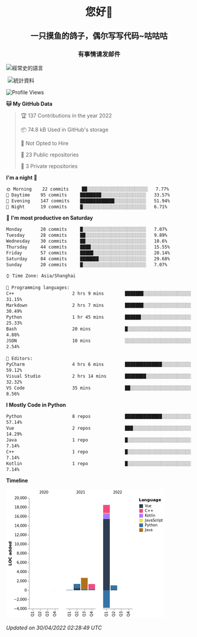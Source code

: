 

<!--
**kitUIN/kitUIN** is a ✨ _special_ ✨ repository because its `README.md` (this file) appears on your GitHub profile.

Here are some ideas to get you started:

- 🔭 I’m currently working on ...
- 🌱 I’m currently learning ...
- 👯 I’m looking to collaborate on ...
- 🤔 I’m looking for help with ...
- 💬 Ask me about ...
- 📫 How to reach me: ...
- 😄 Pronouns: ...
- ⚡ Fun fact: ...
-->
<h1 align="center">您好👋</h1>
<h2 align="center">一只摸鱼的鸽子，偶尔写写代码~咕咕咕</h2>
<h3 align="center">有事情请发邮件</h3>



<p><img align="center" src="https://github-readme-stats.vercel.app/api/top-langs?username=kitUIN&show_icons=true&theme=gruvbox&locale=cn&layout=compact" alt="經常史的語言" /></p>

<p>&nbsp;<img align="center" src="https://github-readme-stats.vercel.app/api?username=kitUIN&show_icons=true&theme=gruvbox&locale=cn" alt="統計資料" /></p>


<!--START_SECTION:waka-->
![Profile Views](http://img.shields.io/badge/Profile%20Views-2-blue)

**🐱 My GitHub Data** 

> 🏆 137 Contributions in the year 2022
 > 
> 📦 74.8 kB Used in GitHub's storage 
 > 
> 🚫 Not Opted to Hire
 > 
> 📜 23 Public repositories 
 > 
> 🔑 3 Private repositories  
 > 
**I'm a night 🦉** 

```text
🌞 Morning    22 commits     ██░░░░░░░░░░░░░░░░░░░░░░░   7.77% 
🌆 Daytime    95 commits     ████████░░░░░░░░░░░░░░░░░   33.57% 
🌃 Evening    147 commits    █████████████░░░░░░░░░░░░   51.94% 
🌙 Night      19 commits     █░░░░░░░░░░░░░░░░░░░░░░░░   6.71%

```
📅 **I'm most productive on Saturday** 

```text
Monday       20 commits     █░░░░░░░░░░░░░░░░░░░░░░░░   7.07% 
Tuesday      28 commits     ██░░░░░░░░░░░░░░░░░░░░░░░   9.89% 
Wednesday    30 commits     ██░░░░░░░░░░░░░░░░░░░░░░░   10.6% 
Thursday     44 commits     ████░░░░░░░░░░░░░░░░░░░░░   15.55% 
Friday       57 commits     █████░░░░░░░░░░░░░░░░░░░░   20.14% 
Saturday     84 commits     ███████░░░░░░░░░░░░░░░░░░   29.68% 
Sunday       20 commits     █░░░░░░░░░░░░░░░░░░░░░░░░   7.07%

```


```text
⌚︎ Time Zone: Asia/Shanghai

💬 Programming languages: 
C++                      2 hrs 9 mins        ███████░░░░░░░░░░░░░░░░░░   31.15% 
Markdown                 2 hrs 7 mins        ███████░░░░░░░░░░░░░░░░░░   30.49% 
Python                   1 hr 45 mins        ██████░░░░░░░░░░░░░░░░░░░   25.33% 
Bash                     20 mins             █░░░░░░░░░░░░░░░░░░░░░░░░   4.88% 
JSON                     10 mins             ░░░░░░░░░░░░░░░░░░░░░░░░░   2.54%

📝 Editors: 
PyCharm                  4 hrs 6 mins        ██████████████░░░░░░░░░░░   59.12% 
Visual Studio            2 hrs 14 mins       ████████░░░░░░░░░░░░░░░░░   32.32% 
VS Code                  35 mins             ██░░░░░░░░░░░░░░░░░░░░░░░   8.56%

```

**I Mostly Code in Python** 

```text
Python                   8 repos             ██████████████░░░░░░░░░░░   57.14% 
Vue                      2 repos             ███░░░░░░░░░░░░░░░░░░░░░░   14.29% 
Java                     1 repo              █░░░░░░░░░░░░░░░░░░░░░░░░   7.14% 
C++                      1 repo              █░░░░░░░░░░░░░░░░░░░░░░░░   7.14% 
Kotlin                   1 repo              █░░░░░░░░░░░░░░░░░░░░░░░░   7.14%

```


**Timeline**

![Chart not found](https://raw.githubusercontent.com/kitUIN/kitUIN/main/charts/bar_graph.png) 


 *Updated on 30/04/2022 02:28:49 UTC*
<!--END_SECTION:waka-->
